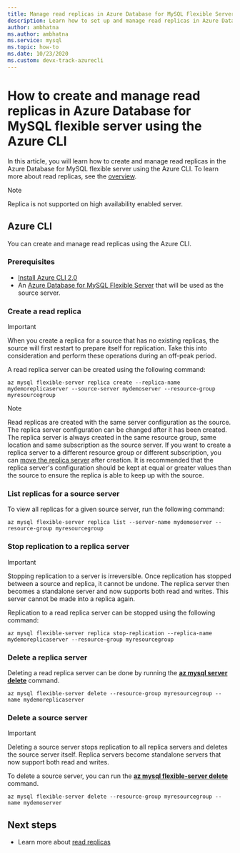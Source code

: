 ```yaml
---
title: Manage read replicas in Azure Database for MySQL Flexible Server using Azure CLI.
description: Learn how to set up and manage read replicas in Azure Database for MySQL flexible server using the Azure CLI.
author: ambhatna
ms.author: ambhatna
ms.service: mysql
ms.topic: how-to
ms.date: 10/23/2020 
ms.custom: devx-track-azurecli
---
```


# How to create and manage read replicas in Azure Database for MySQL flexible server using the Azure CLI

In this article, you will learn how to create and manage read replicas in the Azure Database for MySQL flexible server using the Azure CLI. To learn more about read replicas, see the [overview](concepts-read-replicas.md).

> [!Note]
> Replica is not supported on high availability enabled server. 

## Azure CLI
You can create and manage read replicas using the Azure CLI.

### Prerequisites

- [Install Azure CLI 2.0](https://docs.microsoft.com/cli/azure/install-azure-cli?view=azure-cli-latest)
- An [Azure Database for MySQL Flexible Server](quickstart-create-server-cli.md) that will be used as the source server.

### Create a read replica

> [!IMPORTANT]
> When you create a replica for a source that has no existing replicas, the source will first restart to prepare itself for replication. Take this into consideration and perform these operations during an off-peak period.

A read replica server can be created using the following command:

```azurecli-interactive
az mysql flexible-server replica create --replica-name mydemoreplicaserver --source-server mydemoserver --resource-group myresourcegroup
``` 

> [!NOTE]
> Read replicas are created with the same server configuration as the source. The replica server configuration can be changed after it has been created. The replica server is always created in the same resource group, same location and same subscription as the source server. If you want to create a replica server to a different resource group or different subscription, you can [move the replica server](https://docs.microsoft.com/azure/azure-resource-manager/management/move-resource-group-and-subscription) after creation. It is recommended that the replica server's configuration should be kept at equal or greater values than the source to ensure the replica is able to keep up with the source.


### List replicas for a source server

To view all replicas for a given source server, run the following command: 

```azurecli-interactive
az mysql flexible-server replica list --server-name mydemoserver --resource-group myresourcegroup
```

### Stop replication to a replica server

> [!IMPORTANT]
> Stopping replication to a server is irreversible. Once replication has stopped between a source and replica, it cannot be undone. The replica server then becomes a standalone server and now supports both read and writes. This server cannot be made into a replica again.

Replication to a read replica server can be stopped using the following command:

```azurecli-interactive
az mysql flexible-server replica stop-replication --replica-name mydemoreplicaserver --resource-group myresourcegroup
```

### Delete a replica server

Deleting a read replica server can be done by running the **[az mysql server delete](/cli/azure/mysql/server)** command.

```azurecli-interactive
az mysql flexible-server delete --resource-group myresourcegroup --name mydemoreplicaserver
```

### Delete a source server

> [!IMPORTANT]
> Deleting a source server stops replication to all replica servers and deletes the source server itself. Replica servers become standalone servers that now support both read and writes.

To delete a source server, you can run the **[az mysql flexible-server delete](/cli/azure/mysql/flexible-server)** command.

```azurecli-interactive
az mysql flexible-server delete --resource-group myresourcegroup --name mydemoserver
```

## Next steps

- Learn more about [read replicas](concepts-read-replicas.md)
